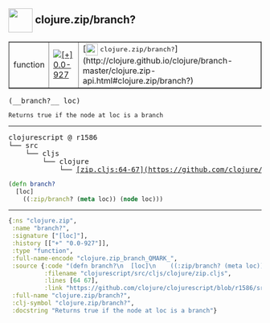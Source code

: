 ## <img width="48px" valign="middle" src="http://i.imgur.com/Hi20huC.png"> clojure.zip/branch?

 <table border="1">
<tr>
<td>function</td>
<td><a href="https://github.com/cljsinfo/api-refs/tree/0.0-927"><img valign="middle" alt="[+] 0.0-927" src="https://img.shields.io/badge/+-0.0--927-lightgrey.svg"></a> </td>
<td>
[<img height="24px" valign="middle" src="http://i.imgur.com/1GjPKvB.png"> <samp>clojure.zip/branch?</samp>](http://clojure.github.io/clojure/branch-master/clojure.zip-api.html#clojure.zip/branch?)
</td>
</tr>
</table>

 <samp>
(__branch?__ loc)<br>
</samp>

```
Returns true if the node at loc is a branch
```

---

 <pre>
clojurescript @ r1586
└── src
    └── cljs
        └── clojure
            └── <ins>[zip.cljs:64-67](https://github.com/clojure/clojurescript/blob/r1586/src/cljs/clojure/zip.cljs#L64-L67)</ins>
</pre>

```clj
(defn branch?
  [loc]
    ((:zip/branch? (meta loc)) (node loc)))
```


---

```clj
{:ns "clojure.zip",
 :name "branch?",
 :signature ["[loc]"],
 :history [["+" "0.0-927"]],
 :type "function",
 :full-name-encode "clojure.zip_branch_QMARK_",
 :source {:code "(defn branch?\n  [loc]\n    ((:zip/branch? (meta loc)) (node loc)))",
          :filename "clojurescript/src/cljs/clojure/zip.cljs",
          :lines [64 67],
          :link "https://github.com/clojure/clojurescript/blob/r1586/src/cljs/clojure/zip.cljs#L64-L67"},
 :full-name "clojure.zip/branch?",
 :clj-symbol "clojure.zip/branch?",
 :docstring "Returns true if the node at loc is a branch"}

```
